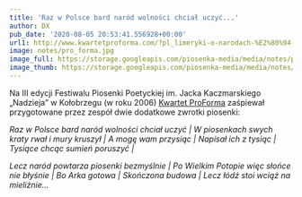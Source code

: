 ```yaml
---
title: 'Raz w Polsce bard naród wolności chciał uczyć...'
author: DX
pub_date: '2020-08-05 20:53:41.556928+00:00'
url1: http://www.kwartetproforma.com/?pl_limeryki-o-narodach-%E2%80%94-aneks,34
image: notes/pro_forma.jpg
image_full: https://storage.googleapis.com/piosenka-media/media/notes/pro_forma.jpg
image_thumb: https://storage.googleapis.com/piosenka-media/media/notes/pro_forma.jpg.0x300_q85_upscale.jpg
---
```


Na III edycji Festiwalu Piosenki Poetyckiej im. Jacka Kaczmarskiego „Nadzieja” w Kołobrzegu \(w roku 2006\) [Kwartet ProForma](http://www.kwartetproforma.com/) zaśpiewał przygotowane przez zespół dwie dodatkowe zwrotki piosenki:

_Raz w Polsce bard naród wolności chciał uczyć |_
_W piosenkach swych kraty rwał i mury kruszył |_
_A mogę wam przysiąc |_
_Napisał ich z tysiąc |_
_Tysiące chcąc sumień poruszyć |_

_Lecz naród powtarza piosenki bezmyślnie |_
_Po Wielkim Potopie więc słońce nie błyśnie |_
_Bo Arka gotowa |_
_Skończona budowa |_
_Lecz łódź stoi wciąż na mieliźnie..._